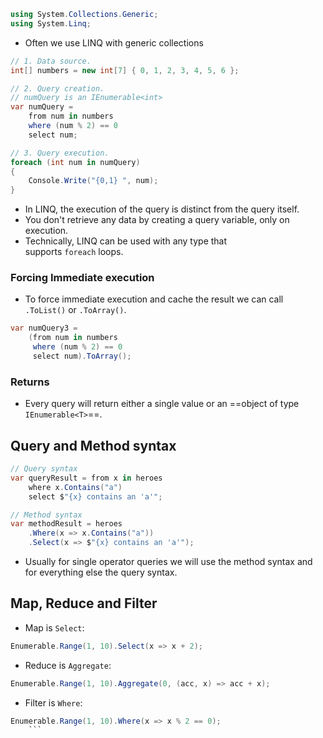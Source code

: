 ```csharp
using System.Collections.Generic;  
using System.Linq;
```
- Often we use LINQ with generic collections
```csharp
// 1. Data source. 
int[] numbers = new int[7] { 0, 1, 2, 3, 4, 5, 6 }; 

// 2. Query creation. 
// numQuery is an IEnumerable<int> 
var numQuery = 
    from num in numbers 
    where (num % 2) == 0 
    select num; 

// 3. Query execution. 
foreach (int num in numQuery) 
{ 
    Console.Write("{0,1} ", num); 
}
```
- In LINQ, the execution of the query is distinct from the query itself.
- You don't retrieve any data by creating a query variable, only on execution.
- Technically, LINQ can be used with any type that supports `foreach` loops.
### Forcing Immediate execution
- To force immediate execution and cache the result we can call `.ToList()` or `.ToArray()`.
```csharp
var numQuery3 = 
    (from num in numbers 
     where (num % 2) == 0 
     select num).ToArray();
```
### Returns
- Every query will return either a single value or an ==object of type `IEnumerable<T>`==.
## Query and Method syntax
```csharp
// Query syntax
var queryResult = from x in heroes
    where x.Contains("a")
    select $"{x} contains an 'a'";

// Method syntax
var methodResult = heroes
    .Where(x => x.Contains("a"))
    .Select(x => $"{x} contains an 'a'");
```
- Usually for single operator queries we will use the method syntax and for everything else the query syntax.

## Map, Reduce and Filter
- Map is `Select`:
```csharp
Enumerable.Range(1, 10).Select(x => x + 2);
```
- Reduce is `Aggregate`:
```csharp
Enumerable.Range(1, 10).Aggregate(0, (acc, x) => acc + x);
```
- Filter is `Where`:
```csharp
Enumerable.Range(1, 10).Where(x => x % 2 == 0);
    ```